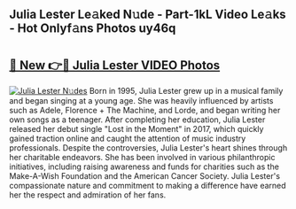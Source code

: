 ## Julia Lester Le𝚊ked N𝚞de - Part-1kL Video Le𝚊ks - Hot Onlyf𝚊ns Photos uy46q

# <h2><a href="http://ac24753.deff.icu/?id=Julia+Lester">🔗 New 👉🔴 Julia Lester VIDEO Photos</a></h2>

[![Julia Lester N𝚞des](https://i.imgur.com/rIISA9y.gif)](http://ac24753.deff.icu/?id=Julia+Lester)
Born in 1995, Julia Lester grew up in a musical family and began singing at a young age. She was heavily influenced by artists such as Adele, Florence + The Machine, and Lorde, and began writing her own songs as a teenager. After completing her education, Julia Lester released her debut single "Lost in the Moment" in 2017, which quickly gained traction online and caught the attention of music industry professionals. Despite the controversies, Julia Lester's heart shines through her charitable endeavors. She has been involved in various philanthropic initiatives, including raising awareness and funds for charities such as the Make-A-Wish Foundation and the American Cancer Society. Julia Lester's compassionate nature and commitment to making a difference have earned her the respect and admiration of her fans.
